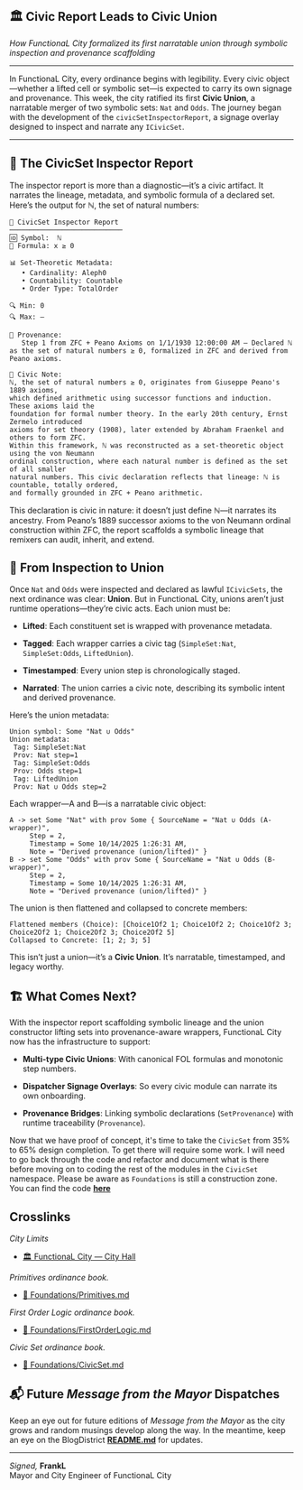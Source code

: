 ## 🏛️ Civic Report Leads to Civic Union  
*How FunctionaL City formalized its first narratable union through symbolic inspection and provenance scaffolding*

---

In FunctionaL City, every ordinance begins with legibility. Every civic object—whether a lifted cell or symbolic set—is expected to carry its own signage and provenance. This week, the city ratified its first **Civic Union**, a narratable merger of two symbolic sets: `Nat` and `Odds`. The journey began with the development of the `civicSetInspectorReport`, a signage overlay designed to inspect and narrate any `ICivicSet`.

---

## 🧾 The CivicSet Inspector Report

The inspector report is more than a diagnostic—it’s a civic artifact. It narrates the lineage, metadata, and symbolic formula of a declared set. Here’s the output for ℕ, the set of natural numbers:

```
🧾 CivicSet Inspector Report
────────────────────────────
🆔 Symbol:  ℕ
📐 Formula: x ≥ 0

📊 Set-Theoretic Metadata:
   • Cardinality: Aleph0
   • Countability: Countable
   • Order Type: TotalOrder

🔍 Min: 0
🔍 Max: —

🧭 Provenance:
   Step 1 from ZFC + Peano Axioms on 1/1/1930 12:00:00 AM — Declared ℕ as the set of natural numbers ≥ 0, formalized in ZFC and derived from Peano axioms.

📝 Civic Note:
ℕ, the set of natural numbers ≥ 0, originates from Giuseppe Peano's 1889 axioms, 
which defined arithmetic using successor functions and induction. These axioms laid the 
foundation for formal number theory. In the early 20th century, Ernst Zermelo introduced 
axioms for set theory (1908), later extended by Abraham Fraenkel and others to form ZFC. 
Within this framework, ℕ was reconstructed as a set-theoretic object using the von Neumann 
ordinal construction, where each natural number is defined as the set of all smaller 
natural numbers. This civic declaration reflects that lineage: ℕ is countable, totally ordered, 
and formally grounded in ZFC + Peano arithmetic.
```
This declaration is civic in nature: it doesn’t just define ℕ—it narrates its ancestry. From Peano’s 1889 successor axioms to the von Neumann ordinal construction within ZFC, the report scaffolds a symbolic lineage that remixers can audit, inherit, and extend.

## 🧩 From Inspection to Union

Once `Nat` and `Odds` were inspected and declared as lawful `ICivicSets`, the next ordinance was clear: **Union**. But in FunctionaL City, unions aren’t just runtime operations—they’re civic acts. Each union must be:

* **Lifted**: Each constituent set is wrapped with provenance metadata.

* **Tagged**: Each wrapper carries a civic tag (`SimpleSet:Nat`, `SimpleSet:Odds`, `LiftedUnion`).

* **Timestamped**: Every union step is chronologically staged.

* **Narrated**: The union carries a civic note, describing its symbolic intent and derived provenance.

Here’s the union metadata:

```
Union symbol: Some "Nat ∪ Odds"
Union metadata:
 Tag: SimpleSet:Nat
 Prov: Nat step=1
 Tag: SimpleSet:Odds
 Prov: Odds step=1
 Tag: LiftedUnion
 Prov: Nat ∪ Odds step=2
 ```
 Each wrapper—A and B—is a narratable civic object:

 ```
A -> set Some "Nat" with prov Some { SourceName = "Nat ∪ Odds (A-wrapper)", 
      Step = 2, 
      Timestamp = Some 10/14/2025 1:26:31 AM, 
      Note = "Derived provenance (union/lifted)" }
B -> set Some "Odds" with prov Some { SourceName = "Nat ∪ Odds (B-wrapper)", 
      Step = 2, 
      Timestamp = Some 10/14/2025 1:26:31 AM, 
      Note = "Derived provenance (union/lifted)" }
 ```
The union is then flattened and collapsed to concrete members:

```
Flattened members (Choice): [Choice1Of2 1; Choice1Of2 2; Choice1Of2 3; Choice2Of2 1; Choice2Of2 3; Choice2Of2 5]
Collapsed to Concrete: [1; 2; 3; 5]
```
This isn’t just a union—it’s a **Civic Union**. It’s narratable, timestamped, and legacy worthy.

## 🏗️ What Comes Next?

With the inspector report scaffolding symbolic lineage and the union constructor lifting sets into provenance-aware wrappers, FunctionaL City now has the infrastructure to support:

* **Multi-type Civic Unions**: With canonical FOL formulas and monotonic step numbers.

* **Dispatcher Signage Overlays**: So every civic module can narrate its own onboarding.

* **Provenance Bridges**: Linking symbolic declarations (`SetProvenance`) with runtime traceability (`Provenance`).

Now that we have proof of concept, it's time to take the `CivicSet` from 35% to 65% design completion. To get there will require some work. I will need to go back through the code and refactor and document what is there before moving on to coding the rest of the modules in the `CivicSet` namespace. Please be aware as `Foundations` is still a construction zone. You can find the code [**here**](../../CivicAlgebraicInfrastructure/Foundations/CivicSet.fsx)

## Crosslinks
*City Limits*
- [🏛️ FunctionaL City — City Hall](../../README.md)

*Primitives ordinance book.*
- [📘 Foundations/Primitives.md](../../CivicAlgebraicInfrastructure/Foundations/Primitives.md)

*First Order Logic ordinance book.*
- [📘 Foundations/FirstOrderLogic.md](../../CivicAlgebraicInfrastructure/Foundations/FirstOrderLogic.md)
  
*Civic Set ordinance book.*
- [📘 Foundations/CivicSet.md](../../CivicAlgebraicInfrastructure/Foundations/CivicSet.md)

## 📬 Future *Message from the Mayor* Dispatches

Keep an eye out for future editions of *Message from the Mayor* as the city grows and random musings develop along the way. In the meantime, keep an eye on the BlogDistrict [**README.md**](../README.md) for updates.

---

*Signed,*
**FrankL**  
Mayor and City Engineer of FunctionaL City